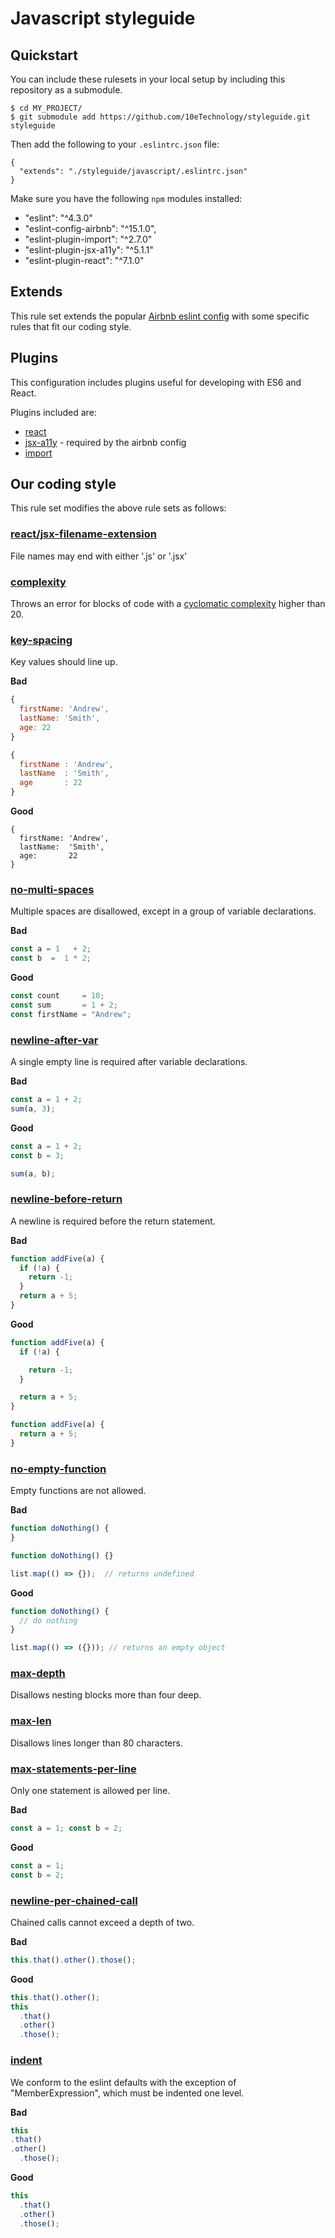 # Javascript styleguide

## Quickstart

You can include these rulesets in your local setup by including this repository
as a submodule.

```
$ cd MY_PROJECT/
$ git submodule add https://github.com/10eTechnology/styleguide.git styleguide
```

Then add the following to your `.eslintrc.json` file:

```
{
  "extends": "./styleguide/javascript/.eslintrc.json"
}
```

Make sure you have the following `npm` modules installed:
  * "eslint": "^4.3.0"
  * "eslint-config-airbnb": "^15.1.0",
  * "eslint-plugin-import": "^2.7.0"
  * "eslint-plugin-jsx-a11y": "^5.1.1"
  * "eslint-plugin-react": "^7.1.0"

## Extends

This rule set extends the popular [Airbnb eslint config](https://github.com/airbnb/javascript)
with some specific rules that fit our coding style.

## Plugins

This configuration includes plugins useful for developing with ES6 and React.

Plugins included are:
* [react](https://github.com/yannickcr/eslint-plugin-react)
* [jsx-a11y](https://github.com/evcohen/eslint-plugin-jsx-a11y) - required by the airbnb config
* [import](https://github.com/benmosher/eslint-plugin-import)

## Our coding style

This rule set modifies the above rule sets as follows:

### [react/jsx-filename-extension](https://github.com/yannickcr/eslint-plugin-react/blob/master/docs/rules/jsx-filename-extension.md)

File names may end with either '.js' or '.jsx'

### [complexity](http://eslint.org/docs/rules/complexity)

Throws an error for blocks of code with a [cyclomatic complexity](https://en.wikipedia.org/wiki/Cyclomatic_complexity) higher than 20.

### [key-spacing](http://eslint.org/docs/rules/key-spacing)

Key values should line up.

**Bad**
```javascript
{
  firstName: 'Andrew',
  lastName: 'Smith',
  age: 22
}

{
  firstName : 'Andrew',
  lastName  : 'Smith',
  age       : 22
}
```

**Good**
```
{
  firstName: 'Andrew',
  lastName:  'Smith',
  age:       22
}
```

### [no-multi-spaces](http://eslint.org/docs/rules/no-multi-spaces)

Multiple spaces are disallowed, except in a group of variable declarations.

**Bad**
```javascript
const a = 1   + 2;
const b  =  1 * 2;
```

**Good**
```javascript
const count     = 10;
const sum       = 1 + 2;
const firstName = "Andrew";
```

### [newline-after-var](http://eslint.org/docs/rules/newline-after-var)

A single empty line is required after variable declarations.

**Bad**
```javascript
const a = 1 + 2;
sum(a, 3);
```

**Good**
```javascript
const a = 1 + 2;
const b = 3;

sum(a, b);
```

### [newline-before-return](http://eslint.org/docs/rules/newline-before-return)

A newline is required before the return statement.

**Bad**
```javascript
function addFive(a) {
  if (!a) {
    return -1;
  }
  return a + 5;
}
```

**Good**
```javascript
function addFive(a) {
  if (!a) {

    return -1;
  }

  return a + 5;
}

function addFive(a) {
  return a + 5;
}
```

### [no-empty-function](http://eslint.org/docs/rules/no-empty-function)

Empty functions are not allowed.

**Bad**
```javascript
function doNothing() {
}

function doNothing() {}

list.map(() => {});  // returns undefined
```

**Good**
```javascript
function doNothing() {
  // do nothing
}

list.map(() => ({})); // returns an empty object
```

### [max-depth](http://eslint.org/docs/rules/max-depth)

Disallows nesting blocks more than four deep.

### [max-len](http://eslint.org/docs/rules/max-len)

Disallows lines longer than 80 characters.

### [max-statements-per-line](http://eslint.org/docs/rules/max-statements-per-line)

Only one statement is allowed per line.

**Bad**
```javascript
const a = 1; const b = 2;
```

**Good**
```javascript
const a = 1;
const b = 2;
```

### [newline-per-chained-call](http://eslint.org/docs/rules/newline-per-chained-call)

Chained calls cannot exceed a depth of two.

**Bad**
```javascript
this.that().other().those();
```

**Good**
```javascript
this.that().other();
this
  .that()
  .other()
  .those();
```

### [indent](http://eslint.org/docs/rules/indent)

We conform to the eslint defaults with the exception of "MemberExpression", which
must be indented one level.

**Bad**
```javascript
this
.that()
.other()
  .those();
```

**Good**
```javascript
this
  .that()
  .other()
  .those();
```
